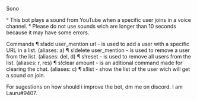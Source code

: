Sono


° This bot plays a sound from YouTube when a specific user joins in a voice channel.
° Please do not use sounds wich are longer than 10 seconds because it may have some errors. 

 Commands
¶ s!add user_mention url - is used to add a user with a specific URL in a list. (aliases: a) 
¶ s!delete user_mention - is used to remove a user from the list. (aliases: del, d)
¶ s!reset - is used to remove all users from the list. (aliases: r, res)
¶ s!clear amount - is an aditional command made for clearing the chat. (aliases: c) 
¶ s!list - show the list of the user wich will get a sound on join. 

 For sugestions on how should i improve the bot, dm me on discord. I am Lauru#9407. 
